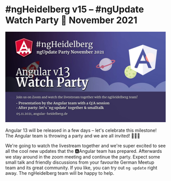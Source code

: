 # #ngHeidelberg v15 – #ngUpdate Watch Party 🎉 November 2021

![ngHeidelbergv15.jpg](ngHeidelbergv15.jpg)

Angular 13 will be released in a few days – let's celebrate this milestone! The Angular team is throwing a party and we are all invited! 🎉🎉🎉

We're going to watch the livestream together and we're super excited to see all the cool new updates that the 🅰️Angular team has prepared. Afterwards we stay around in the zoom meeting and continue the party. Expect some small talk and friendly discussions from your favourite German Meetup team and its great community. If you like, you can try out `ng update` right away. The ngHeidelberg team will be happy to help.